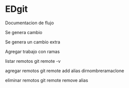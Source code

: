 # EDgit
Documentacion de flujo

Se genera cambio

Se genera un cambio extra 

Agregar trabajo con ramas

listar remotos
git remote -v

agregar remotos
git remote add alias dirnombreramaclone

eliminar remotos 
git remote remove alias